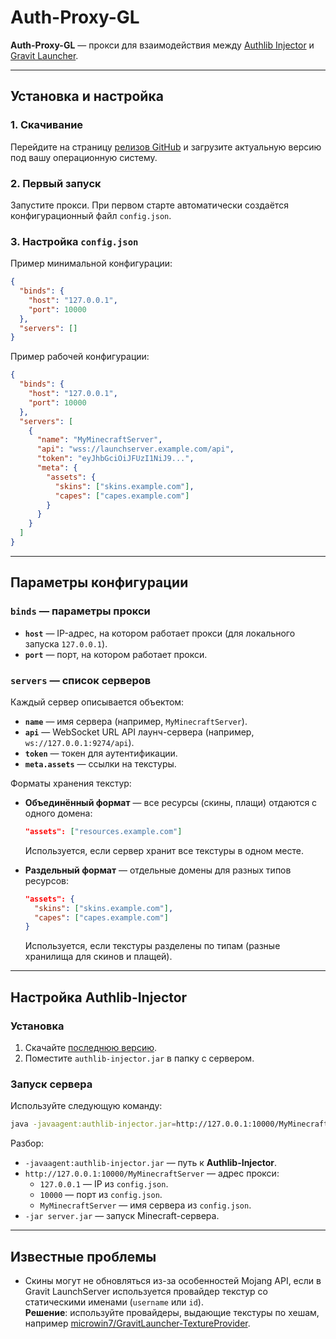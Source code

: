 # Auth-Proxy-GL

**Auth-Proxy-GL** — прокси для взаимодействия между [Authlib Injector](https://github.com/yushijinhun/authlib-injector/) и [Gravit Launcher](https://gravitlauncher.com/).

---

## Установка и настройка

### 1. Скачивание
Перейдите на страницу [релизов GitHub](https://github.com/IXLShizua/auth-proxy-gl/releases/latest) и загрузите актуальную версию под вашу операционную систему.

### 2. Первый запуск
Запустите прокси. При первом старте автоматически создаётся конфигурационный файл `config.json`.

### 3. Настройка `config.json`
Пример минимальной конфигурации:

```json
{
  "binds": {
    "host": "127.0.0.1",
    "port": 10000
  },
  "servers": []
}
```

Пример рабочей конфигурации:

```json
{
  "binds": {
    "host": "127.0.0.1",
    "port": 10000
  },
  "servers": [
    {
      "name": "MyMinecraftServer",
      "api": "wss://launchserver.example.com/api",
      "token": "eyJhbGciOiJFUzI1NiJ9...",
      "meta": {
        "assets": {
          "skins": ["skins.example.com"],
          "capes": ["capes.example.com"]
        }
      }
    }
  ]
}
```

---

## Параметры конфигурации

### `binds` — параметры прокси
- **`host`** — IP-адрес, на котором работает прокси (для локального запуска `127.0.0.1`).
- **`port`** — порт, на котором работает прокси.

### `servers` — список серверов
Каждый сервер описывается объектом:
- **`name`** — имя сервера (например, `MyMinecraftServer`).
- **`api`** — WebSocket URL API лаунч-сервера (например, `ws://127.0.0.1:9274/api`).
- **`token`** — токен для аутентификации.
- **`meta.assets`** — ссылки на текстуры.

Форматы хранения текстур:
- **Объединённый формат** — все ресурсы (скины, плащи) отдаются с одного домена:
  ```json
  "assets": ["resources.example.com"]
  ```
  Используется, если сервер хранит все текстуры в одном месте.

- **Раздельный формат** — отдельные домены для разных типов ресурсов:
  ```json
  "assets": {
    "skins": ["skins.example.com"],
    "capes": ["capes.example.com"]
  }
  ```
  Используется, если текстуры разделены по типам (разные хранилища для скинов и плащей).

---

## Настройка Authlib-Injector

### Установка
1. Скачайте [последнюю версию](https://github.com/yushijinhun/authlib-injector/releases/latest).
2. Поместите `authlib-injector.jar` в папку с сервером.

### Запуск сервера
Используйте следующую команду:

```bash
java -javaagent:authlib-injector.jar=http://127.0.0.1:10000/MyMinecraftServer -jar server.jar
```

Разбор:
- `-javaagent:authlib-injector.jar` — путь к **Authlib-Injector**.
- `http://127.0.0.1:10000/MyMinecraftServer` — адрес прокси:
    - `127.0.0.1` — IP из `config.json`.
    - `10000` — порт из `config.json`.
    - `MyMinecraftServer` — имя сервера из `config.json`.
- `-jar server.jar` — запуск Minecraft-сервера.

---

## Известные проблемы

- Скины могут не обновляться из-за особенностей Mojang API, если в Gravit LaunchServer используется провайдер текстур со статическими именами (`username` или `id`).\
**Решение**: используйте провайдеры, выдающие текстуры по хешам, например [microwin7/GravitLauncher-TextureProvider](https://github.com/microwin7/GravitLauncher-TextureProvider).  
